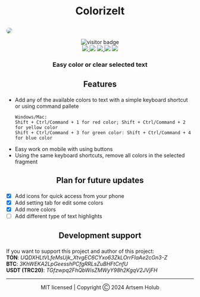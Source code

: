# <p align="center">Colorizelt</p>
<img src="https://github.com/WiNE-iNEFF/obsidian-colorizelt/blob/main/img/colorizelt.png" style="border-radius: 10px;">
<p align="center">
    <img src='https://visitor-badge.laobi.icu/badge?page_id=WiNE-iNEFF.obsidian-colorizelt&&right_color=green&left_text=Visitors' alt='visitor badge'><br>
    <a href="https://github.com/WiNE-iNEFF/obsidian-colorizelt/releases/latest">
        <img src="https://img.shields.io/github/manifest-json/v/WiNE-iNEFF/obsidian-colorizelt?color=blue">
    </a>
    <img src="https://img.shields.io/github/release-date/WiNE-iNEFF/obsidian-colorizelt">
    <a href="https://github.com/WiNE-iNEFF/obsidian-colorizelt/blob/main/LICENSE">
        <img src="https://img.shields.io/github/license/WiNE-iNEFF/obsidian-colorizelt">
    </a>
    <img src="https://img.shields.io/github/downloads/WiNE-iNEFF/obsidian-colorizelt/total">
    <a href="https://github.com/WiNE-iNEFF/obsidian-colorizelt/issues">
        <img src="https://img.shields.io/github/issues/WiNE-iNEFF/obsidian-colorizelt">
    </a>
</p>

### <p align="center">Easy color or clear selected text</p>

## <p align="center">Features</p>
- Add any of the available colors to text with a simple keyboard shortcut or using command pallete
  ```
  Windows/Mac:
  Shift + Ctrl/Command + 1 for red color; Shift + Ctrl/Command + 2 for yellow color
  Shift + Ctrl/Command + 3 for green color: Shift + Ctrl/Command + 4 for blue color
  ```
- Easy work on mobile with using buttons
- Using the same keyboard shortcuts, remove all colors in the selected fragment

## <p align="center">Plan for future updates</p>
- [x] Add icons for quick access from your phone
- [x] Add setting tab for edit some colors
- [x] Add more colors
- [ ] Add different type of text highlights

## <p align="center">Development support</p>
If you want to support this project and author of this project:</br>
**TON**: *UQDXHLtVLfeMsUjk_XtvgEC6CYxo63ZkLOrrFlaAe2cGn3-Z*</br>
**BTC**: *3KhWEKA2LpGeesshPCfgRRLsZuBHFtCnfU*</br>
**USDT (TRC20)**: *TGfzwpq2FhQbWisZMWyY98h2KgqV2JVjFH*

<hr>
<p align="center">MIT licensed | Copyright Ⓒ 2024 Artsem Holub</p>
